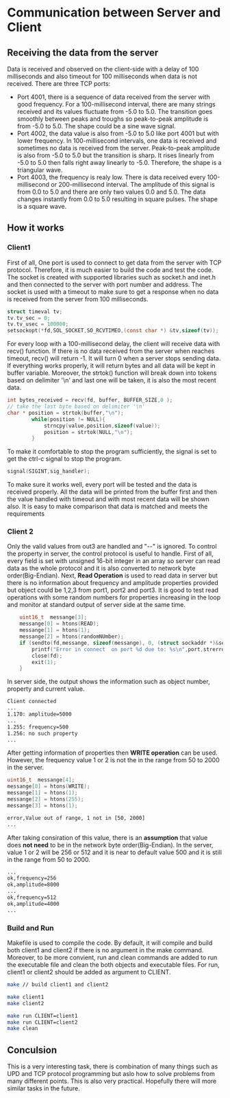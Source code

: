 # Communication between Server and Client
## Receiving the data from the server
Data is received and observed on the client-side with a delay of 100 milliseconds and also timeout for 100 milliseconds when data is not received. There are three TCP ports:
- Port 4001, there is a sequence of data received from the server with good frequency. For a 100-millisecond interval, there are many strings received and its values fluctuate from -5.0 to 5.0. The transition goes smoothly between peaks and troughs so peak-to-peak amplitude is from -5.0 to 5.0. The shape could be a sine wave signal.
- Port 4002, the data value is also from -5.0 to 5.0 like port 4001 but with lower frequency. In 100-millisecond intervals, one data is received and sometimes no data is received from the server. Peak-to-peak amplitude is also from -5.0 to 5.0 but the transition is sharp. It rises linearly from -5.0 to 5.0 then falls right away linearly to -5.0. Therefore, the shape is a triangular wave. 
- Port 4003, the frequency is realy low. There is data received every 100-millisecond or 200-millisecond interval. The amplitude of this signal is from 0.0 to 5.0 and there are only two values 0.0 and 5.0. The data changes instantly from 0.0 to 5.0 resulting in square pulses. The shape is a square wave. 

## How it works
### Client1 
First of all, One port is used to connect to get data from the server with TCP protocol. Therefore, it is much easier to build the code and test the code. The socket is created with supported libraries such as socket.h and inet.h and then connected to the server with port number and address. The socket is used with a timeout to make sure to get a response when no data is received from the server from 100 milliseconds.

``` c
struct timeval tv;
tv.tv_sec = 0;
tv.tv_usec = 100000;
setsockopt(*fd,SOL_SOCKET,SO_RCVTIMEO,(const char *) &tv,sizeof(tv));
```
For every loop with a 100-millisecond delay, the client will receive data with recv() function. If there is no data received from the server when reaches timeout, recv() will return -1. It will turn 0 when a server stops sending data. If everything works properly, it will return bytes and all data will be kept in buffer variable. Moreover, the strtok() function will break down into tokens based on delimiter '\n' and last one will be taken, it is also the most recent data. 

```c
int bytes_received = recv(fd, buffer, BUFFER_SIZE,0 );
// take the last byte based on delimiter '\n'
char * position = strtok(buffer,"\n");
        while(position != NULL){
            strncpy(value,position,sizeof(value));
            position = strtok(NULL,"\n");
        }
```

To make it comfortable to stop the program sufficiently, the signal is set to get the ctrl-c signal to stop the program.

```c
signal(SIGINT,sig_handler);
```


To make sure it works well, every port will be tested and the data is received properly. All the data will be printed from the buffer first and then the value handled with timeout and with most recent data will be shown also. It is easy to make comparison that data is matched and meets the requirements 

### Client 2
Only the valid values from out3 are handled and "--" is ignored. To control the property in server, the control protocol is useful to handle. First of all, every field is set with unsigned 16-bit integer in an array so server can read data as the whole protocol and it is also converted to network byte order(Big-Endian). 
Next, **Read Operation** is used to read data in server but there is no information about frequency and amplitude properties provided but object could be 1,2,3 from port1, port2 and port3. It is good to test read operations with some random numbers for properties increasing in the loop and monitor at standard output of server side at the same time. 

```c    
    uint16_t  messange[3];
    messange[0] = htons(READ);
    messange[1] = htons(1);
    messange[2] = htons(randomNUmber);
    if (sendto(fd,messange, sizeof(messange), 0, (struct sockaddr *)&server, len_of_server) < 0) {
        printf("Error in connect  on port %d due to: %s\n",port,strerror(errno));
        close(fd);
        exit(1);
    }
```

In server side, the output shows the information such as object number, property and current value.

```bash
Client connected
...
1.170: amplitude=5000
...
1.255: frequency=500
1.256: no such property
...
```
After getting information of properties then **WRITE operation** can be used. However, the frequency value 1 or 2 is not the in the range from 50 to 2000 in the server.
```c 
uint16_t  messange[4];
messange[0] = htons(WRITE);
messange[1] = htons(1);
messange[2] = htons(255);
messange[3] = htons(1);

```
```bash
error,Value out of range, 1 not in [50, 2000]
...
```
After taking consiration of this value, there is an **assumption** that value does **not need** to be in the network byte order(Big-Endian). In the server, value 1 or 2 will be 256 or 512 and it is near to default value 500 and it is still in the range from 50 to 2000.

```bash
...
ok,frequency=256
ok,amplitude=8000
...
ok,frequency=512
ok,amplitude=4000
...
```
### Build and Run
Makefile is used to compile the code. By default, it will compile and build both client1 and client2 if there is no argument in the make command. 
Moreover, to be more convient, run and clean commands are added to run the executable file and clean the both objects and executable files. For run, client1 or client2 should be added as argument to CLIENT.

```bash
make // build client1 and client2

make client1
make client2

make run CLIENT=client1
make run CLIENT=client2
make clean
```

## Conculsion
This is a very interesting task, there is combination of many things such as UPD and TCP protocol programming but aslo how to solve problems from many different points. This is also very practical. Hopefully there will more similar tasks in the future. 